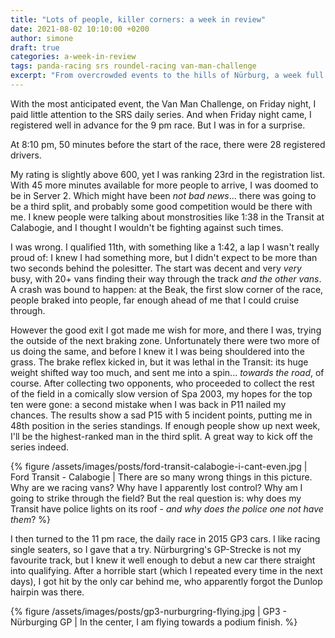 ```yaml
---
title: "Lots of people, killer corners: a week in review"
date: 2021-08-02 10:10:00 +0200
author: simone
draft: true
categories: a-week-in-review
tags: panda-racing srs roundel-racing van-man-challenge
excerpt: "From overcrowded events to the hills of Nürburg, a week full of regrets"
---
```


With the most anticipated event, the Van Man Challenge, on Friday night, I paid little attention to the SRS daily series. And when Friday night came, I registered well in advance for the 9 pm race. But I was in for a surprise. 

At 8:10 pm, 50 minutes before the start of the race, there were 28 registered drivers. 

My rating is slightly above 600, yet I was ranking 23rd in the registration list. With 45 more minutes available for more people to arrive, I was doomed to be in Server 2. Which might have been *not bad news*... there was going to be a third split, and probably some good competition would be there with me. I knew people were talking about monstrosities like 1:38 in the Transit at Calabogie, and I thought I wouldn't be fighting against such times. 

I was wrong. I qualified 11th, with something like a 1:42, a lap I wasn't really proud of: I knew I had something more, but I didn't expect to be more than two seconds behind the polesitter. The start was decent and very *very* busy, with 20+ vans finding their way through the track *and the other vans*. A crash was bound to happen: at the Beak, the first slow corner of the race, people braked into people, far enough ahead of me that I could cruise through. 

However the good exit I got made me wish for more, and there I was, trying the outside of the next braking zone. Unfortunately there were two more of us doing the same, and before I knew it I was being shouldered into the grass. The brake reflex kicked in, but it was lethal in the Transit: its huge weight shifted way too much, and sent me into a spin... *towards the road*, of course. After collecting two opponents, who proceeded to collect the rest of the field in a comically slow version of Spa 2003, my hopes for the top ten were gone: a second mistake when I was back in P11 nailed my chances. The results show a sad P15 with 5 incident points, putting me in 48th position in the series standings. If enough people show up next week, I'll be the highest-ranked man in the third split. A great way to kick off the series indeed. 

{% figure /assets/images/posts/ford-transit-calabogie-i-cant-even.jpg | Ford Transit - Calabogie | There are so many wrong things in this picture. Why are we racing vans? Why have I apparently lost control? Why am I going to strike through the field? But the real question is: why does my Transit have police lights on its roof - *and why does the police one not have them*? %}

I then turned to the 11 pm race, the daily race in 2015 GP3 cars. I like racing single seaters, so I gave that a try. Nürburgring's GP-Strecke is not my favourite track, but I knew it well enough to debut a new car there straight into qualifying. After a horrible start (which I repeated every time in the next days), I got hit by the only car behind me, who apparently forgot the Dunlop hairpin was there.

{% figure /assets/images/posts/gp3-nurburgring-flying.jpg | GP3 - Nürburging GP | In the center, I am flying towards a podium finish. %}
